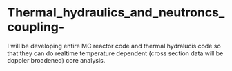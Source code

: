 # Thermal_hydraulics_and_neutroncs_coupling-
I will be developing entire MC reactor code and thermal hydralucis code so that they can do realtime temperature dependent (cross section data will be doppler broadened) core analysis.
